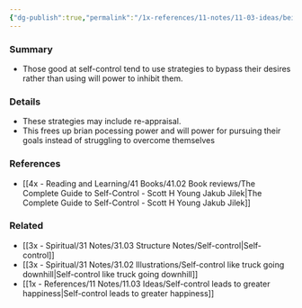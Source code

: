 ```yaml
---
{"dg-publish":true,"permalink":"/1x-references/11-notes/11-03-ideas/being-good-at-self-control-not-necessarily-because-of-effort-made/","title":"Being good at self-control not necessarily because of effort made","created":"2023-04-21T00:14:57.000+03:00","updated":"2024-02-14T20:18:35.603+03:00"}
---
```



### Summary
- Those good at self-control tend to use strategies to bypass their desires rather than using will power to inhibit them.

### Details
- These strategies may include re-appraisal.
- This frees up brian pocessing power and will power for pursuing their goals instead of struggling to overcome themselves

### References
- [[4x - Reading and Learning/41 Books/41.02 Book reviews/The Complete Guide to Self-Control - Scott H Young Jakub Jilek\|The Complete Guide to Self-Control - Scott H Young Jakub Jilek]]

### Related
- [[3x - Spiritual/31 Notes/31.03 Structure Notes/Self-control\|Self-control]]
- [[3x - Spiritual/31 Notes/31.02 Illustrations/Self-control like truck going downhill\|Self-control like truck going downhill]]
- [[1x - References/11 Notes/11.03 Ideas/Self-control leads to greater happiness\|Self-control leads to greater happiness]]
